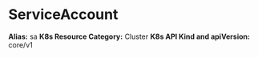 # ServiceAccount

**Alias:** sa
**K8s Resource Category:** Cluster
**K8s API Kind and apiVersion:** core/v1

